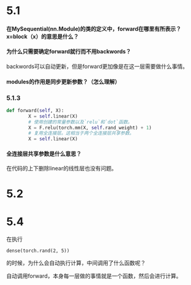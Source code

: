 # 5.1

#### 在MySequential(nn.Module)的类的定义中，forward在哪里有所表示？x=block（x）的意思是什么？



#### 为什么只需要确定forward就行而不用backwords？

backwords可以自动更新，但是forward更加像是在这一层需要做什么事情。



#### modules的作用是同步更新参数？（怎么理解）



### 5.1.3

```python
def forward(self, X):
        X = self.linear(X)
        # 使用创建的常量参数以及`relu`和`dot`函数。
        X = F.relu(torch.mm(X, self.rand_weight) + 1)
        # 复用全连接层。这相当于两个全连接层共享参数。
        X = self.linear(X)
```

#### 全连接层共享参数是什么意思？

在代码的上下删除linear的线性层也没有问题。





# 5.2



# 5.4

在执行

```
dense(torch.rand(2, 5))
```

的时候，为什么会自动执行计算，中间调用了什么函数呢？

自动调用forward，本身每一层做的事情就是一个函数，然后会进行计算。



